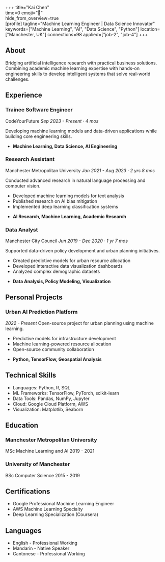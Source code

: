 +++ 
title="Kai Chen"  
time=0 
emoji="👤"  
hide_from_overview=true  
[profile] 
tagline="Machine Learning Engineer | Data Science Innovator" 
keywords=["Machine Learning", "AI", "Data Science", "Python"] 
location=["Manchester, UK"] 
connections=98 
applied=["job-2", "job-4"] 
+++

## About

Bridging artificial intelligence research with practical business solutions. Combining academic machine learning expertise with hands-on engineering skills to develop intelligent systems that solve real-world challenges.

## Experience

### Trainee Software Engineer

CodeYourFuture
_Sep 2023 - Present · 4 mos_

Developing machine learning models and data-driven applications while building core engineering skills.

- **Machine Learning, Data Science, AI Engineering**

### Research Assistant

Manchester Metropolitan University
_Jan 2021 - Aug 2023 · 2 yrs 8 mos_

Conducted advanced research in natural language processing and computer vision.

- Developed machine learning models for text analysis
- Published research on AI bias mitigation
- Implemented deep learning classification systems

* **AI Research, Machine Learning, Academic Research**

### Data Analyst

Manchester City Council
_Jun 2019 - Dec 2020 · 1 yr 7 mos_

Supported data-driven policy development and urban planning initiatives.

- Created predictive models for urban resource allocation
- Developed interactive data visualization dashboards
- Analyzed complex demographic datasets

* **Data Analysis, Policy Modeling, Visualization**

## Personal Projects

### Urban AI Prediction Platform

_2022 - Present_
Open-source project for urban planning using machine learning.

- Predictive models for infrastructure development
- Machine learning-powered resource allocation
- Open-source community collaboration

* **Python, TensorFlow, Geospatial Analysis**

## Technical Skills

- Languages: Python, R, SQL
- ML Frameworks: TensorFlow, PyTorch, scikit-learn
- Data Tools: Pandas, NumPy, Jupyter
- Cloud: Google Cloud Platform, AWS
- Visualization: Matplotlib, Seaborn

## Education

### Manchester Metropolitan University

MSc Machine Learning and AI
2019 - 2021

### University of Manchester

BSc Computer Science
2015 - 2019

## Certifications

- Google Professional Machine Learning Engineer
- AWS Machine Learning Specialty
- Deep Learning Specialization (Coursera)

## Languages

- English - Professional Working
- Mandarin - Native Speaker
- Cantonese - Professional Working
